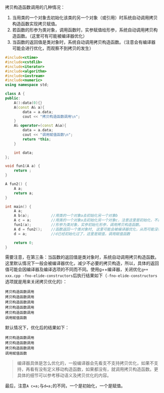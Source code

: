 拷贝构造函数调用的几种情况：
1. 当用类的一个对象去初始化该类的另一个对象（或引用）时系统自动调用拷贝构造函数实现拷贝赋值。
2. 若函数的形参为类对象，调用函数时，实参赋值给形参，系统自动调用拷贝构造函数。（这里可有可能被编译器优化）
3. 当函数的返回值是类对象时，系统自动调用拷贝构造函数。（注意会有编译器可能会进行优化，而观察不到拷贝的发生）

```c++
#include<ctime>
#include<cstdlib>
#include<iterator>
#include<algorithm>
#include<iostream>
#include<numeric>
using namespace std;

class A {
public:
	A():data(0){}
	A(const A& a){
		data = a.data;
		cout << "拷贝构造函数调用\n";
	}
	A& operator=(const A&a){
		data = a.data;
		cout << "调用赋值函数\n";
		return *this;
	}

	int data;
};

void fun1(A a) {
	return ;
}

A fun2() {
	A a;
	return a;
}

int main() {
	A a;
	A b(a);          //用类的一个对象a去初始化另一个对象b
	A c = a;         //用类的一个对象a去初始化另一个对象c，注意这里是初始化，不是赋值
	fun1(a);         //形参为类对象，实参初始化形参，调用拷贝构造函数。
	A d = fun2();    //函数返回一个类对象时, 这里可能会被编译器优化，从而可能没有调用拷贝构造
	d = a;           //d已经初始化过了，这里是赋值，调用赋值函数

	return 0;
}
```
需要注意，在第三条：当函数的返回值是类对象时，系统自动调用拷贝构造函数。这里默认情况下一般会被编译器优化，减少不必要的拷贝构造，所以，具体的返回值可能会因编译器及编译选项的不同而不同。使用g++编译器，关闭优化`g++ xxx.cpp -fno-elide-constructors`后执行结果如下（`-fno-elide-constructors`选项就是用来关闭拷贝优化的）：
```
拷贝构造函数调用
拷贝构造函数调用
拷贝构造函数调用
拷贝构造函数调用
拷贝构造函数调用
调用赋值函数
```
默认情况下，优化后的结果如下：
```
拷贝构造函数调用
拷贝构造函数调用
拷贝构造函数调用
调用赋值函数
```
>编译器具体是怎么优化的，一般编译器会先看支不支持拷贝优化，如果不支持，再看有没有定义移动构造函数，如果都没有，就调用拷贝构造函数。更具体的细节可以参考移动语义及拷贝优化的内容。

最后，注意`A c=a;`与`d=a;`的不同，一个是初始化，一个是赋值。